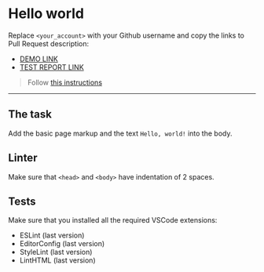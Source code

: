 # Hello world

Replace `<your_account>` with your Github username and copy the links to Pull Request description:
- [DEMO LINK](https://kyrylo-schegoliutin.github.io/layout_hello-world/)
- [TEST REPORT LINK](https://kyrylo-schegoliutin.github.io/layout_hello-world/report/html_report/)

> Follow [this instructions](https://mate-academy.github.io/layout_task-guideline/#how-to-solve-the-layout-tasks-on-github)
___

## The task

Add the basic page markup and the text `Hello, world!` into the body.

## Linter

Make sure that `<head>` and `<body>` have indentation of 2 spaces.

## Tests

Make sure that you installed all the required VSCode extensions:

- ESLint (last version)
- EditorConfig (last version)
- StyleLint (last version)
- LintHTML (last version)
